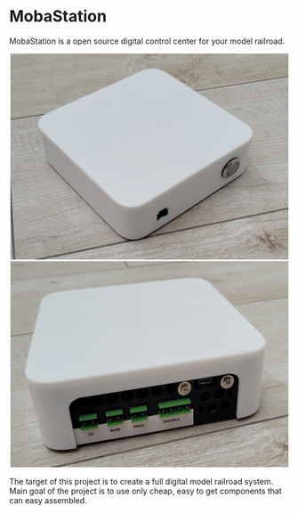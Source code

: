# MobaStation
MobaStation is a open source digital control center for your model railroad.
<p align="center">
  <img src="/Housing/Front.jpg" width="500" height="370">
  <img src="/Housing/Back.jpg" width="500" height="370">
</p>

The target of this project is to create a full digital model railroad system.
Main goal of the project is to use only cheap, easy to get components that can easy assembled.
